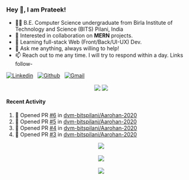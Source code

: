 ### Hey 👋, I am Prateek!
- 👨‍🎓 B.E. Computer Science undergraduate from Birla Institute of Technology and Science (BITS) Pilani, India
- 💖 Interested in collaboration on **MERN** projects.
- 🌱 Learning full-stack Web (Front/Back/UI-UX) Dev.
- 💬 Ask me anything, always willing to help!
- 📫 Reach out to me any time. I will try to respond within a day. Links follow-

<!-- Connection Links -->
[![Linkedin](https://img.shields.io/badge/-LinkedIn-blue?style=flat&logo=Linkedin&logoColor=white)](https://www.linkedin.com/in/bit-by-bits/)&nbsp;&nbsp;
[![Github](https://img.shields.io/badge/-Github-000?style=flat&logo=Github&logoColor=white)](https://github.com/bit-by-bits)&nbsp;&nbsp;
[![Gmail](https://img.shields.io/badge/-Gmail-c14438?style=flat&logo=Gmail&logoColor=white)](mailto:kashyapprateek13@gmail.com)

<!-- User Stats -->
<p align="center">
  <img align="center" src="https://img.shields.io/github/followers/bit-by-bits?style=social" />  
  <img align="center" src="https://visitor-badge.laobi.icu/badge?page_id=bit-by-bits.visitor-badge" />
</p>

#### Recent Activity

<!--START_SECTION:activity-->
1. 💪 Opened PR [#6](https://github.com/dvm-bitspilani/Aarohan-2020/pull/6) in [dvm-bitspilani/Aarohan-2020](https://github.com/dvm-bitspilani/Aarohan-2020)
2. 💪 Opened PR [#5](https://github.com/dvm-bitspilani/Aarohan-2020/pull/5) in [dvm-bitspilani/Aarohan-2020](https://github.com/dvm-bitspilani/Aarohan-2020)
3. 💪 Opened PR [#4](https://github.com/dvm-bitspilani/Aarohan-2020/pull/4) in [dvm-bitspilani/Aarohan-2020](https://github.com/dvm-bitspilani/Aarohan-2020)
4. 💪 Opened PR [#3](https://github.com/dvm-bitspilani/Aarohan-2020/pull/3) in [dvm-bitspilani/Aarohan-2020](https://github.com/dvm-bitspilani/Aarohan-2020)
<!--END_SECTION:activity-->

<!-- Coding Stats -->
<p align="center">
  <img align="center" src="https://github-readme-stats.vercel.app/api?username=bit-by-bits&show_icons=true&theme=dark" /> <br><br>
  <img align="center" src="https://github-readme-streak-stats.herokuapp.com/?user=bit-by-bits&theme=dark" /> <br><br>
  <img align="center" src="https://github-readme-stats.vercel.app/api/wakatime?username=bit_by_bits&layout=compact&theme=dark" />  
</p>
